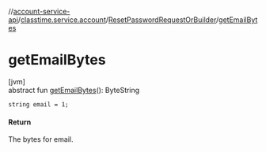 //[account-service-api](../../../index.md)/[classtime.service.account](../index.md)/[ResetPasswordRequestOrBuilder](index.md)/[getEmailBytes](get-email-bytes.md)

# getEmailBytes

[jvm]\
abstract fun [getEmailBytes](get-email-bytes.md)(): ByteString

`string email = 1;`

#### Return

The bytes for email.
